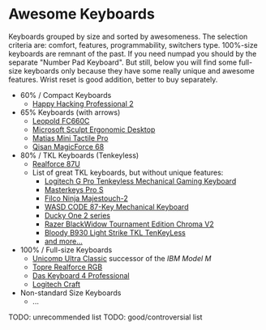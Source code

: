 # Awesome Keyboards

Keyboards grouped by size and sorted by awesomeness. The selection criteria are: comfort, features, programmability, switchers type. 100%-size keyboards are remnant of the past. If you need numpad you should by the separate "Number Pad Keyboard". But still, below you will find some full-size keyboards only because they have some really unique and awesome features. Wrist reset is good addition, better to buy separately.

- 60% / Compact Keyboards
  * [Happy Hacking Professional 2](hhkb_2/README.md)
- 65% Keyboards (with arrows)
  * [Leopold FC660C](leopold_fc660c/README.md)
  * [Microsoft Sculpt Ergonomic Desktop](sculpt_ergonomic_desktop/README.md)
  * [Matias Mini Tactile Pro](matias_mini_tactile_pro/README.md)
  * [Qisan MagicForce 68](qisan_magicforce_68/en.md)
- 80% / TKL Keyboards (Tenkeyless)
  * [Realforce 87U](realforce_87u/README.md)
  * List of great TKL keyboards, but without unique features:
    - [Logitech G Pro Tenkeyless Mechanical Gaming Keyboard](https://www.logitechg.com/en-us/product/pro-gaming-keyboard)
    - [Masterkeys Pro S](http://www.coolermaster.com/peripheral/keyboards/masterkeys-pro-s/)
    - [Filco Ninja Majestouch-2](http://www.diatec.co.jp/en/list.php)
    - [WASD CODE 87-Key Mechanical Keyboard](http://www.wasdkeyboards.com/index.php/products/code-keyboard/code-87-key-mechanical-keyboard-2545.html)
    - [Ducky One 2 series](http://www.duckychannel.com.tw/en/keyboard.html)
    - [Razer BlackWidow Tournament Edition Chroma V2](https://www.razer.com/gaming-keyboards-keypads/razer-blackwidow-tournament-edition-chroma-v2)
    - [Bloody B930 Light Strike TKL TenKeyLess](https://www.bloody.com/usa/product.php?pid=11&id=165)
    - [and more...](https://mechanicalkeyboards.com/shop/index.php?l=product_list&c=27)
- 100% / Full-size Keyboards
  * [Unicomp Ultra Classic](unicomp_ultra_classic/en.md) successor of the *IBM Model M*
  * [Topre Realforce RGB](topre_tealforce_rgb/README.md)
  * [Das Keyboard 4 Professional](das_keyboard_4_professional/README.md)
  * [Logitech Craft](logitech_craft/README.md)
- Non-standard Size Keyboards
  * ...

TODO: unrecommended list
TODO: good/controversial list
